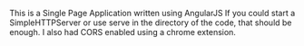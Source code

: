 This is a Single Page Application written using AngularJS
If you could start a SimpleHTTPServer or use serve in the directory of the code, that should be enough.
I also had CORS enabled using a chrome extension.
